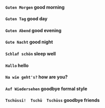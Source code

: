 #### `Guten Morgen`  good morning
#### `Guten Tag`   good day
#### `Guten Abend` good evening
#### `Gute Nacht` good night
#### `Schlaf schön` sleep well
#### `Hallo`  hello
#### `Na wie geht's?`  how are you?
#### `Auf Wiedersehen` goodbye **formal style**
#### `Tschüssi!  Tschü  Tschüss`  goodbye **friends**
